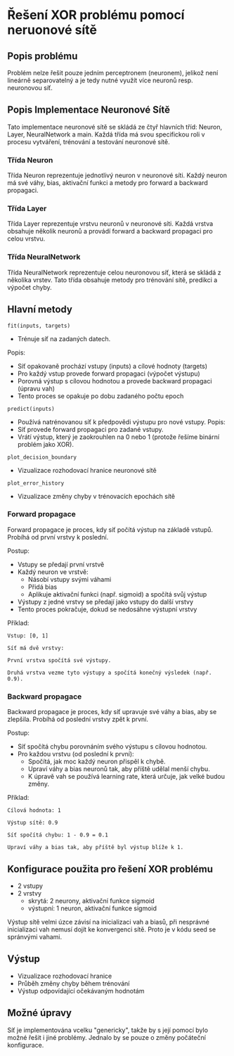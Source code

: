 # Řešení XOR problému pomocí neruonové sítě

## Popis problému
Problém nelze řešit pouze jedním perceptronem (neuronem), jelikož není lineárně separovatelný a je tedy nutné využít více neuronů resp. neuronovou síť.

## Popis Implementace Neuronové Sítě

Tato implementace neuronové sítě se skládá ze čtyř hlavních tříd: Neuron, Layer, NeuralNetwork a main. Každá třída má svou specifickou roli v procesu vytváření, trénování a testování neuronové sítě.

### Třída Neuron

Třída Neuron reprezentuje jednotlivý neuron v neuronové síti. Každý neuron má své váhy, bias, aktivační funkci a metody pro forward a backward propagaci.

### Třída Layer

Třída Layer reprezentuje vrstvu neuronů v neuronové síti. Každá vrstva obsahuje několik neuronů a provádí forward a backward propagaci pro celou vrstvu.

### Třída NeuralNetwork

Třída NeuralNetwork reprezentuje celou neuronovou síť, která se skládá z několika vrstev. Tato třída obsahuje metody pro trénování sítě, predikci a výpočet chyby.

## Hlavní metody
`fit(inputs, targets)`
- Trénuje síť na zadaných datech.

Popis:
- Síť opakovaně prochází vstupy (inputs) a cílové hodnoty (targets)
- Pro každý vstup provede forward propagaci (výpočet výstupu)
- Porovná výstup s cílovou hodnotou a provede backward propagaci (úpravu vah)
- Tento proces se opakuje po dobu zadaného počtu epoch

`predict(inputs)`
- Používá natrénovanou síť k předpovědi výstupu pro nové vstupy.
Popis:
- Síť provede forward propagaci pro zadané vstupy.
- Vrátí výstup, který je zaokrouhlen na 0 nebo 1 (protože řešíme binární problém jako XOR).

`plot_decision_boundary`
- Vizualizace rozhodovací hranice neuronové sítě

`plot_error_history`
- Vizualizace změny chyby v trénovacích epochách sítě

### Forward propagace
Forward propagace je proces, kdy síť počítá výstup na základě vstupů. 
Probíhá od první vrstvy k poslední.

Postup:
- Vstupy se předají první vrstvě
- Každý neuron ve vrstvě:
    - Násobí vstupy svými váhami
    - Přidá bias
    - Aplikuje aktivační funkci (např. sigmoid) a spočítá svůj výstup
- Výstupy z jedné vrstvy se předají jako vstupy do další vrstvy
- Tento proces pokračuje, dokud se nedosáhne výstupní vrstvy

Příklad:

    Vstup: [0, 1]

    Síť má dvě vrstvy:

    První vrstva spočítá své výstupy.

    Druhá vrstva vezme tyto výstupy a spočítá konečný výsledek (např. 0.9).

### Backward propagace

Backward propagace je proces, kdy síť upravuje své váhy a bias, aby se zlepšila. Probíhá od poslední vrstvy zpět k první.

Postup:
- Síť spočítá chybu porovnáním svého výstupu s cílovou hodnotou.
- Pro každou vrstvu (od poslední k první):
    - Spočítá, jak moc každý neuron přispěl k chybě.
    - Upraví váhy a bias neuronů tak, aby příště udělal menší chybu.
    - K úpravě vah se používá learning rate, která určuje, jak velké budou změny.

Příklad:

    Cílová hodnota: 1

    Výstup sítě: 0.9

    Síť spočítá chybu: 1 - 0.9 = 0.1

    Upraví váhy a bias tak, aby příště byl výstup blíže k 1.

## Konfigurace použita pro řešení XOR problému
- 2 vstupy
- 2 vrstvy
    - skrytá: 2 neurony, aktivační funkce sigmoid
    - výstupní: 1 neuron, aktivační funkce sigmoid

Výstup sítě velmi úzce závisí na inicializaci vah a biasů, při nesprávné inicializaci vah nemusí dojít ke konvergenci sítě.
Proto je v kódu seed se spránvými vahami.

## Výstup
- Vizualizace rozhodovací hranice
- Průběh změny chyby během trénování
- Výstup odpovídající očekávaným hodnotám

## Možné úpravy
Síť je implementována vcelku "genericky", takže by s její pomocí bylo možné řešit i jiné problémy. Jednalo by se pouze o změny počáteční konfigurace.
